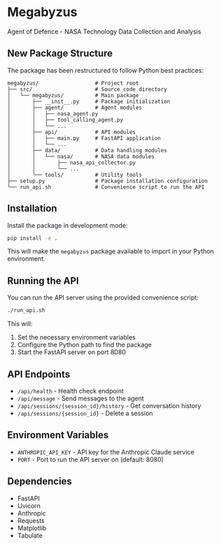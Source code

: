 # Megabyzus

Agent of Defence - NASA Technology Data Collection and Analysis

## New Package Structure

The package has been restructured to follow Python best practices:

```
megabyzus/                  # Project root
├── src/                    # Source code directory
│   └── megabyzus/          # Main package
│       ├── __init__.py     # Package initialization
│       ├── agent/          # Agent modules
│       │   ├── nasa_agent.py
│       │   ├── tool_calling_agent.py
│       │   └── ...
│       ├── api/            # API modules
│       │   ├── main.py     # FastAPI application
│       │   └── ...
│       ├── data/           # Data handling modules
│       │   └── nasa/       # NASA data modules
│       │       ├── nasa_api_collector.py
│       │       └── ...
│       └── tools/          # Utility tools
├── setup.py                # Package installation configuration
└── run_api.sh              # Convenience script to run the API
```

## Installation

Install the package in development mode:

```bash
pip install -e .
```

This will make the `megabyzus` package available to import in your Python environment.

## Running the API

You can run the API server using the provided convenience script:

```bash
./run_api.sh
```

This will:
1. Set the necessary environment variables
2. Configure the Python path to find the package
3. Start the FastAPI server on port 8080

## API Endpoints

- `/api/health` - Health check endpoint
- `/api/message` - Send messages to the agent
- `/api/sessions/{session_id}/history` - Get conversation history
- `/api/sessions/{session_id}` - Delete a session

## Environment Variables

- `ANTHROPIC_API_KEY` - API key for the Anthropic Claude service
- `PORT` - Port to run the API server on (default: 8080)

## Dependencies

- FastAPI
- Uvicorn
- Anthropic
- Requests
- Matplotlib
- Tabulate